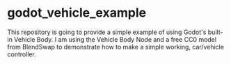 # godot_vehicle_example
This repository is going to provide a simple example of using Godot's built-in Vehicle Body. I am using the Vehicle Body Node and a free CC0 model from BlendSwap to demonstrate how to make a simple working, car/vehicle controller.
